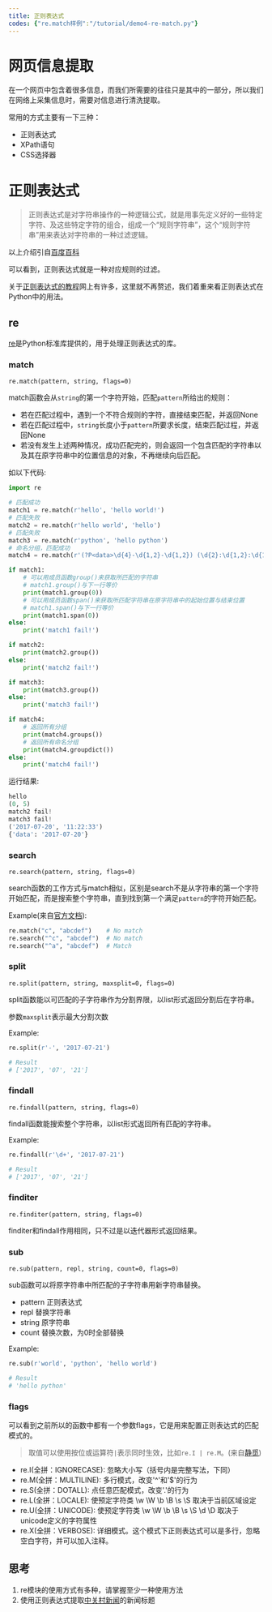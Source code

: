 ```yaml
---
title: 正则表达式
codes: {"re.match样例":"/tutorial/demo4-re-match.py"}
---
```


# 网页信息提取
在一个网页中包含着很多信息，而我们所需要的往往只是其中的一部分，所以我们在网络上采集信息时，需要对信息进行清洗提取。

常用的方式主要有一下三种：
* 正则表达式
* XPath语句
* CSS选择器

# 正则表达式
>正则表达式是对字符串操作的一种逻辑公式，就是用事先定义好的一些特定字符、及这些特定字符的组合，组成一个“规则字符串”，这个“规则字符串”用来表达对字符串的一种过滤逻辑。

以上介绍引自[百度百科](https://baike.baidu.com/item/%E6%AD%A3%E5%88%99%E8%A1%A8%E8%BE%BE%E5%BC%8F/1700215?fr=aladdin#2)

可以看到，正则表达式就是一种对应规则的过滤。

关于[正则表达式的教程](http://www.runoob.com/regexp/regexp-tutorial.html)网上有许多，这里就不再赘述，我们着重来看正则表达式在Python中的用法。

## re
[re](https://docs.python.org/3/library/re.html)是Python标准库提供的，用于处理正则表达式的库。

### match
`re.match(pattern, string, flags=0)`

match函数会从`string`的第一个字符开始，匹配`pattern`所给出的规则：
* 若在匹配过程中，遇到一个不符合规则的字符，直接结束匹配，并返回None
* 若在匹配过程中，`string`长度小于`pattern`所要求长度，结束匹配过程，并返回None
* 若没有发生上述两种情况，成功匹配完的，则会返回一个包含匹配的字符串以及其在原字符串中的位置信息的对象，不再继续向后匹配。

如以下代码:
``` Python
import re

# 匹配成功
match1 = re.match(r'hello', 'hello world!')
# 匹配失败
match2 = re.match(r'hello world', 'hello')
# 匹配失败
match3 = re.match(r'python', 'hello python')
# 命名分组，匹配成功
match4 = re.match(r'(?P<data>\d{4}-\d{1,2}-\d{1,2}) (\d{2}:\d{1,2}:\d{1,2})', '2017-07-20 11:22:33')

if match1:
    # 可以用成员函数group()来获取所匹配的字符串
    # match1.group()与下一行等价
    print(match1.group(0))
    # 可以用成员函数span()来获取所匹配字符串在原字符串中的起始位置与结束位置
    # match1.span()与下一行等价
    print(match1.span(0))
else:
    print('match1 fail!')

if match2:
    print(match2.group())
else:
    print('match2 fail!')

if match3:
    print(match3.group())
else:
    print('match3 fail!')

if match4:
    # 返回所有分组
    print(match4.groups())
    # 返回所有命名分组
    print(match4.groupdict())
else:
    print('match4 fail!')
```

运行结果:
``` Python
hello
(0, 5)
match2 fail!
match3 fail!
('2017-07-20', '11:22:33')
{'data': '2017-07-20'}
```

### search
`re.search(pattern, string, flags=0)`

search函数的工作方式与match相似，区别是search不是从字符串的第一个字符开始匹配，而是搜索整个字符串，直到找到第一个满足`pattern`的字符开始匹配。

Example(来自[官方文档](https://docs.python.org/3/library/re.html#search-vs-match)):
``` Python
re.match("c", "abcdef")    # No match
re.search("^c", "abcdef")  # No match
re.search("^a", "abcdef")  # Match
```

### split
`re.split(pattern, string, maxsplit=0, flags=0)`

split函数能以可匹配的子字符串作为分割界限，以list形式返回分割后在字符串。

参数`maxsplit`表示最大分割次数

Example:
``` Python
re.split(r'-', '2017-07-21')

# Result
# ['2017', '07', '21']
```

### findall
`re.findall(pattern, string, flags=0)`

findall函数能搜索整个字符串，以list形式返回所有匹配的字符串。

Example:
``` Python
re.findall(r'\d+', '2017-07-21')

# Result
# ['2017', '07', '21']
```

### finditer
`re.finditer(pattern, string, flags=0)`

finditer和findall作用相同，只不过是以迭代器形式返回结果。

### sub
`re.sub(pattern, repl, string, count=0, flags=0)`

sub函数可以将原字符串中所匹配的子字符串用新字符串替换。
* pattern 正则表达式
* repl 替换字符串
* string 原字符串
* count 替换次数，为0时全部替换

Example:
``` Python
re.sub(r'world', 'python', 'hello world')

# Result
# 'hello python'
```

### flags
可以看到之前所以的函数中都有一个参数flags，它是用来配置正则表达式的匹配模式的。
>取值可以使用按位或运算符`|`表示同时生效，比如`re.I | re.M`。(来自[静觅](http://cuiqingcai.com/977.html))

 * re.I(全拼：IGNORECASE): 忽略大小写（括号内是完整写法，下同）
 * re.M(全拼：MULTILINE): 多行模式，改变'^'和'$'的行为
 * re.S(全拼：DOTALL): 点任意匹配模式，改变'.'的行为
 * re.L(全拼：LOCALE): 使预定字符类 \w \W \b \B \s \S 取决于当前区域设定
 * re.U(全拼：UNICODE): 使预定字符类 \w \W \b \B \s \S \d \D 取决于unicode定义的字符属性
 * re.X(全拼：VERBOSE): 详细模式。这个模式下正则表达式可以是多行，忽略空白字符，并可以加入注释。

 ## 思考
 1. re模块的使用方式有多种，请掌握至少一种使用方法
 1. 使用正则表达式提取[中关村新闻](http://news.zol.com.cn/)的新闻标题